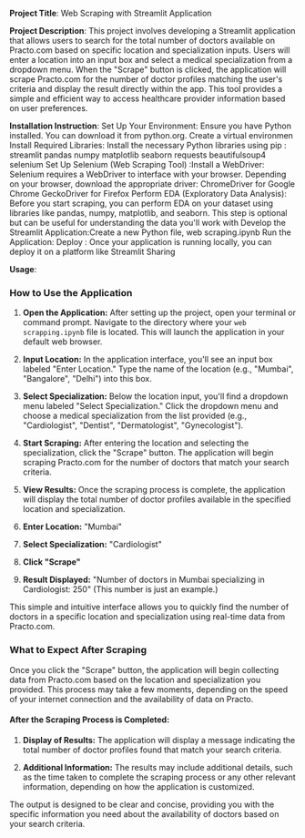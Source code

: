 **Project Title**: Web Scraping with Streamlit Application 

**Project Description**:  This project involves developing a Streamlit application that allows users to search for the total number of doctors available on Practo.com based on specific location and specialization inputs. Users will enter a location into an input box and select a medical specialization from a dropdown menu. When the "Scrape" button is clicked, the application will scrape Practo.com for the number of doctor profiles matching the user's criteria and display the result directly within the app. This tool provides a simple and efficient way to access healthcare provider information based on user preferences.

**Installation Instruction**:
Set Up Your Environment: Ensure you have Python installed. You can download it from python.org. Create a virtual environmen
Install Required Libraries: Install the necessary Python libraries using pip :
streamlit
pandas
numpy
matplotlib
seaborn
requests
beautifulsoup4
selenium
Set Up Selenium (Web Scraping Tool) :Install a WebDriver: Selenium requires a WebDriver to interface with your browser. Depending on your browser, download the appropriate driver: ChromeDriver for Google Chrome
GeckoDriver for Firefox
Perform EDA (Exploratory Data Analysis): Before you start scraping, you can perform EDA on your dataset using libraries like pandas, numpy, matplotlib, and seaborn. This step is optional but can be useful for understanding the data you'll work with
Develop the Streamlit Application:Create a new Python file, web scraping.ipynb
Run the Application:
Deploy : Once your application is running locally, you can deploy it on a platform like Streamlit Sharing

**Usage**:

### How to Use the Application

1. **Open the Application:**
    After setting up the project, open your terminal or command prompt.
    Navigate to the directory where your `web scrapping.ipynb` file is located.
    This will launch the application in your default web browser.

2. **Input Location:**
    In the application interface, you'll see an input box labeled "Enter Location."
    Type the name of the location (e.g., "Mumbai", "Bangalore", "Delhi") into this box.

3. **Select Specialization:**
    Below the location input, you'll find a dropdown menu labeled "Select Specialization."
    Click the dropdown menu and choose a medical specialization from the list provided (e.g., "Cardiologist", "Dentist", "Dermatologist", "Gynecologist").

4. **Start Scraping:**
    After entering the location and selecting the specialization, click the "Scrape" button.
    The application will begin scraping Practo.com for the number of doctors that match your search criteria.

5. **View Results:**
    Once the scraping process is complete, the application will display the total number of doctor profiles available in the specified location and specialization.

1. **Enter Location:** "Mumbai"
2. **Select Specialization:** "Cardiologist"
3. **Click "Scrape"**
4. **Result Displayed:** "Number of doctors in Mumbai specializing in Cardiologist: 250" (This number is just an example.)

This simple and intuitive interface allows you to quickly find the number of doctors in a specific location and specialization using real-time data from Practo.com.

### What to Expect After Scraping

Once you click the "Scrape" button, the application will begin collecting data from Practo.com based on the location and specialization you provided. This process may take a few moments, depending on the speed of your internet connection and the availability of data on Practo.

#### After the Scraping Process is Completed:

1. **Display of Results:**
 The application will display a message indicating the total number of doctor profiles found that match your search criteria.
   
2. **Additional Information:**
 The results may include additional details, such as the time taken to complete the scraping process or any other relevant information, depending on how the application is customized.

The output is designed to be clear and concise, providing you with the specific information you need about the availability of doctors based on your search criteria.
